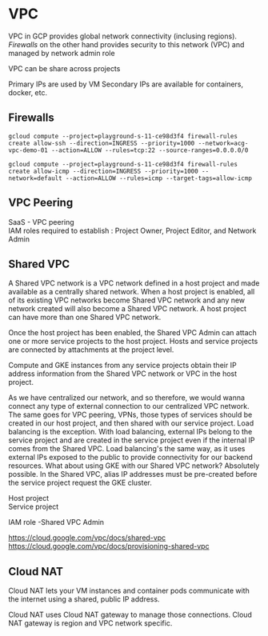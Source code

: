 # VPC
VPC in GCP provides global network connectivity (inclusing regions). <i>Firewalls </i> on the other hand provides security to this network (VPC) and managed by network admin role


VPC can be share across projects


Primary IPs are used by VM
Secondary IPs are available for containers, docker, etc.

## Firewalls

```
gcloud compute --project=playground-s-11-ce98d3f4 firewall-rules create allow-ssh --direction=INGRESS --priority=1000 --network=acg-vpc-demo-01 --action=ALLOW --rules=tcp:22 --source-ranges=0.0.0.0/0

gcloud compute --project=playground-s-11-ce98d3f4 firewall-rules create allow-icmp --direction=INGRESS --priority=1000 --network=default --action=ALLOW --rules=icmp --target-tags=allow-icmp
```
## VPC Peering
SaaS - VPC peering  
IAM roles required to establish : Project Owner, Project Editor, and Network Admin

## Shared VPC

A Shared VPC network is a VPC network defined in a host project
and made available as a centrally shared network.
When a host project is enabled,
all of its existing VPC networks become Shared VPC network
and any new network created will also become a Shared VPC network.
A host project can have more than one Shared VPC network.

Once the host project has been enabled,
the Shared VPC Admin can attach one or more service projects
to the host project. Hosts and service projects
are connected by attachments at the project level.

Compute and GKE instances from any service projects
obtain their IP address information from the Shared VPC network
or VPC in the host project.

As we have centralized our network,
and so therefore, we would wanna connect
any type of external connection
to our centralized VPC network.
The same goes for VPC peering, VPNs,
those types of services should be created
in our host project,
and then shared with our service project.
Load balancing is the exception.
With load balancing, external IPs
belong to the service project
and are created in the service project
even if the internal IP comes from the Shared VPC.
Load balancing's the same way,
as it uses external IPs exposed to the public
to provide connectivity for our backend resources.
What about using GKE with our Shared VPC network?
Absolutely possible.
In the Shared VPC, alias IP addresses must be pre-created
before the service project request the GKE cluster.


Host project  
Service project

IAM role -Shared VPC Admin

https://cloud.google.com/vpc/docs/shared-vpc  
https://cloud.google.com/vpc/docs/provisioning-shared-vpc

## Cloud NAT
 Cloud NAT lets your VM instances and container pods communicate with the internet using a shared, public IP address.

Cloud NAT uses Cloud NAT gateway to manage those connections. Cloud NAT gateway is region and VPC network specific.


